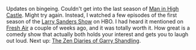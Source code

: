 Updates on bingeing. Couldn't get into the last season of <a href="https://en.wikipedia.org/wiki/The_Man_in_the_High_Castle_(TV_series)">Man in High Castle</a>. Might try again. Instead, I watched a few episodes of the first season of the <a href="https://en.wikipedia.org/wiki/The_Larry_Sanders_Show">Larry Sanders Show</a> on HBO. I had heard it mentioned on <a href="https://www.npr.org/2019/11/11/778304093/judd-apatow-on-his-mentor-comic-garry-shandling">Fresh Air</a> a couple of weeks ago, and it was totally worth it. How great is a comedy show that actually both holds your interest and gets you to laugh out loud. Next up: <a href="https://en.wikipedia.org/wiki/The_Zen_Diaries_of_Garry_Shandling">The Zen Diaries of Garry Shandling</a>.
